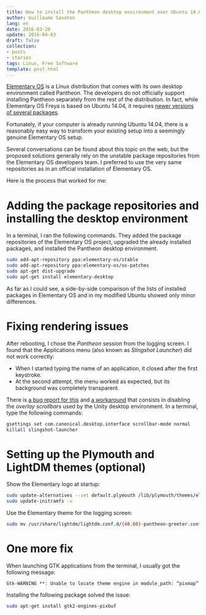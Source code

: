 ```yaml
---
title: How to install the Pantheon desktop environment over Ubuntu 14.04
author: Guillaume Savaton
lang: en
date: 2016-03-28
update: 2016-04-03
draft: false
collection:
- posts
- stories
tags: Linux, Free Software
template: post.html
---
```


[Elementary OS](http://elementary.io/) is a Linux distribution that comes with its own desktop environment called Pantheon.
The developers do not officially support installing Pantheon separately from the rest of the distribution.
In fact, while Elementary OS Freya is based on Ubuntu 14.04, it requires [newer versions of several packages](https://launchpad.net/~elementary-os/+archive/ubuntu/os-patches/).

Fortunately, if your computer is already running Ubuntu 14.04, there is a reasonably easy way to transform
your existing setup into a seemingly genuine Elementary OS setup.

<!-- more -->

Several conversations can be found about this topic on the web, but the proposed solutions generally rely on the unstable package repositories
from the Elementary OS developers team.
I preferred to use the very same repositories as in an official installation of Elementary OS.

Here is the process that worked for me:

Adding the package repositories and installing the desktop environment
======================================================================

In a terminal, I ran the following commands.
They added the package repositories of the Elementary OS project, upgraded the already installed packages, and installed the Pantheon desktop environment.

```bash
sudo add-apt-repository ppa:elementary-os/stable
sudo add-apt-repository ppa:elementary-os/os-patches
sudo apt-get dist-upgrade
sudo apt-get install elementary-desktop
```

As far as I could see, a side-by-side comparison of the lists of installed packages in Elementary OS and in my modified Ubuntu showed only minor differences.

Fixing rendering issues
=======================

After rebooting, I chose the *Pantheon* session from the logging screen.
I found that the Applications menu (also known as *Slingshot Launcher*) did not work correctly:

* When I started typing the name of an application, it closed after the first keystroke.
* At the second attempt, the menu worked as expected, but its background was completely transparent.

There is [a bug report for this](https://bugs.launchpad.net/slingshot/+bug/1324463)
and [a workaround](https://bugs.launchpad.net/slingshot/+bug/1324463/comments/10) that consists in
disabling the *overlay scrollbars* used by the Unity desktop environment.
In a terminal, type the following commands:

```bash
gsettings set com.canonical.desktop.interface scrollbar-mode normal
killall slingshot-launcher
```

Setting up the Plymouth and LightDM themes (optional)
=====================================================

Show the Elementary logo at startup:

```bash
sudo update-alternatives --set default.plymouth /lib/plymouth/themes/elementary/elementary.plymouth
sudo update-initramfs -u
```

Use the Elementary theme for the logging screen:

```bash
sudo mv /usr/share/lightdm/lightdm.conf.d/{40,60}-pantheon-greeter.conf
```

One more fix
============

When launching GTK applications from the terminal, I usually got the following message:

```
Gtk-WARNING **: Unable to locate theme engine in module_path: “pixmap”
```

Installing the following package solved the issue:

```bash
sudo apt-get install gtk2-engines-pixbuf
```
